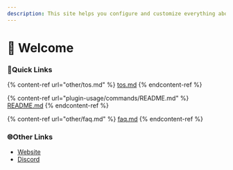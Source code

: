```yaml
---
description: This site helps you configure and customize everything about xLifeSteal
---
```


# 👋 Welcome

### 💠Quick Links

{% content-ref url="other/tos.md" %}
[tos.md](other/tos.md)
{% endcontent-ref %}

{% content-ref url="plugin-usage/commands/README.md" %}
[README.md](plugin-usage/commands/README.md)
{% endcontent-ref %}

{% content-ref url="other/faq.md" %}
[faq.md](other/faq.md)
{% endcontent-ref %}

### 🌐Other Links

* [Website](https://www.heckerdev.net/)
* [Discord](https://discord.gg/DgcmAcm6MQ)
